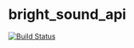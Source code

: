 # bright_sound_api
[![Build Status](https://travis-ci.org/BrightSound/bright_sound_api.svg?branch=master)](https://travis-ci.org/BrightSound/bright_sound_api)
